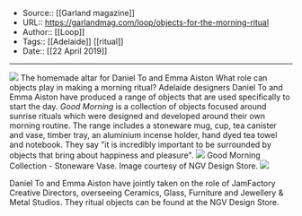 ﻿
  * Source:: [[Garland magazine]]
  * URL:: https://garlandmag.com/loop/objects-for-the-morning-ritual
  * Author:: [[Loop]]
  * Tags:: [[Adelaide]] [[ritual]]
  * Date:: [[22 April 2019]]


* * *
[![](https://garlandmag.com/wp-content/uploads/2019/04/1-1024x957.jpg)](https://garlandmag.com/wp-content/uploads/2019/04/1.jpg)
The homemade altar for Daniel To and Emma Aiston
What role can objects play in making a morning ritual? Adelaide designers Daniel To and Emma Aiston have produced a range of objects that are used specifically to start the day.
 _Good Morning_ is a collection of objects focused around sunrise rituals which were designed and developed around their own morning routine. The range includes a stoneware mug, cup, tea canister and vase, timber tray, an aluminium incense holder, hand dyed tea towel and notebook. They say  "it is incredibly important to be surrounded by objects that bring about happiness and pleasure".
[![](https://garlandmag.com/wp-content/uploads/2019/04/NGV_03-01-2019-ÔÇô-Daniel-Emma_023.jpg)](https://garlandmag.com/wp-content/uploads/2019/04/NGV_03-01-2019-ÔÇô-Daniel-Emma_023.jpg)
     Good Morning Collection - Stoneware Vase. Image courtesy of NGV Design Store.
[![](https://garlandmag.com/wp-content/uploads/2019/04/NGV_03-01-2019-ÔÇô-Daniel-Emma_004.jpg)](https://garlandmag.com/wp-content/uploads/2019/04/NGV_03-01-2019-ÔÇô-Daniel-Emma_004.jpg)
  

Daniel To and Emma Aiston have jointly taken on the role of JamFactory Creative Directors, overseeing Ceramics, Glass, Furniture and Jewellery & Metal Studios. They ritual objects can be found at the NGV Design Store.
